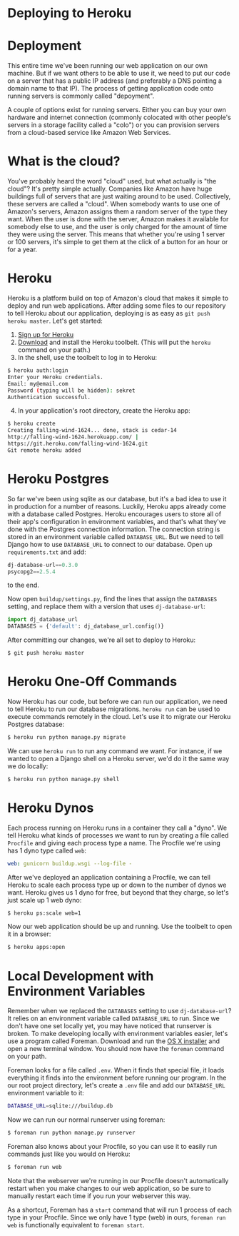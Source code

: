 Deploying to Heroku
===================

# Deployment
This entire time we've been running our web application on our own machine. But
if we want others to be able to use it, we need to put our code on a server that
has a public IP address (and preferably a DNS pointing a domain name to that
IP). The process of getting application code onto running servers is commonly
called "depoyment".

A couple of options exist for running servers. Either you can buy your own
hardware and internet connection (commonly colocated with other people's servers
in a storage facility called a "colo") or you can provision servers from a
cloud-based service like Amazon Web Services.

# What is the cloud?
You've probably heard the word "cloud" used, but what actually is "the cloud"?
It's pretty simple actually. Companies like Amazon have huge buildings full of
servers that are just waiting around to be used. Collectively, these servers are
called a "cloud". When somebody wants to use one of Amazon's servers, Amazon
assigns them a random server of the type they want. When the user is done with
the server, Amazon makes it available for somebody else to use, and the user is
only charged for the amount of time they were using the server. This means that
whether you're using 1 server or 100 servers, it's simple to get them at the
click of a button for an hour or for a year.

# Heroku
Heroku is a platform build on top of Amazon's cloud that makes it simple to
deploy and run web applications. After adding some files to our repository to
tell Heroku about our application, deploying is as easy as `git push heroku
master`. Let's get started:

1. [Sign up for Heroku](https://signup.heroku.com/www-header)
2. [Download](https://toolbelt.heroku.com/download/osx) and install the Heroku
   toolbelt. (This will put the `heroku` command on your path.)
3. In the shell, use the toolbelt to log in to Heroku:
```bash
$ heroku auth:login
Enter your Heroku credentials.
Email: my@email.com
Password (typing will be hidden): sekret
Authentication successful.
```

4. In your application's root directory, create the Heroku app:
```bash
$ heroku create
Creating falling-wind-1624... done, stack is cedar-14
http://falling-wind-1624.herokuapp.com/ |
https://git.heroku.com/falling-wind-1624.git
Git remote heroku added
```

# Heroku Postgres
So far we've been using sqlite as our database, but it's a bad idea to use it in
production for a number of reasons. Luckily, Heroku apps already come with a
database called Postgres. Heroku encourages users to store all of their app's
configuration in environment variables, and that's what they've done with the
Postgres connection information. The connection string is stored in an
environment variable called `DATABASE_URL`. But we need to tell Django how to
use `DATABASE_URL` to connect to our database. Open up `requirements.txt` and
add:

```python
dj-database-url==0.3.0
psycopg2==2.5.4
```

to the end.

Now open `buildup/settings.py`, find the lines that assign the `DATABASES`
setting, and replace them with a version that uses `dj-database-url`:
```python
import dj_database_url
DATABASES = {'default': dj_database_url.config()}
```

After committing our changes, we're all set to deploy to Heroku:

```bash
$ git push heroku master
```

# Heroku One-Off Commands
Now Heroku has our code, but before we can run our application, we need to tell
Heroku to run our database migrations. `heroku run` can be used to execute
commands remotely in the cloud. Let's use it to migrate our Heroku Postgres
database:

```bash
$ heroku run python manage.py migrate
```

We can use `heroku run` to run any command we want. For instance, if we wanted
to open a Django shell on a Heroku server, we'd do it the same way we do
locally:

```bash
$ heroku run python manage.py shell
```

# Heroku Dynos
Each process running on Heroku runs in a container they call a "dyno". We tell
Heroku what kinds of processes we want to run by creating a file called
`Procfile` and giving each process type a name. The Procfile we're using has 1
dyno type called `web`:

```yaml
web: gunicorn buildup.wsgi --log-file -
```

After we've deployed an application containing a Procfile, we can tell Heroku to
scale each process type up or down to the number of dynos we want. Heroku gives
us 1 dyno for free, but beyond that they charge, so let's just scale up 1 web
dyno:

```bash
$ heroku ps:scale web=1
```

Now our web application should be up and running. Use the toolbelt to open it in
a browser:

```bash
$ heroku apps:open
```

# Local Development with Environment Variables
Remember when we replaced the `DATABASES` setting to use `dj-database-url`? It
relies on an environment variable called `DATABASE_URL` to run. Since we don't
have one set locally yet, you may have noticed that runserver is broken. To make
developing locally with environment variables easier, let's use a program called
Foreman. Download and run the
[OS X installer](http://assets.foreman.io/foreman/foreman.pkg) and open a new
terminal window. You should now have the `foreman` command on your path.

Foreman looks for a file called `.env`. When it finds that special file, it
loads everything it finds into the environment before running our program. In
the our root project directory, let's create a `.env` file and add our
`DATABASE_URL` environment variable to it:

```bash
DATABASE_URL=sqlite:///buildup.db
```

Now we can run our normal runserver using foreman:

```bash
$ foreman run python manage.py runserver
```

Foreman also knows about your Procfile, so you can use it to easily run commands
just like you would on Heroku:

```bash
$ foreman run web
```

Note that the webserver we're running in our Procfile doesn't automatically
restart when you make changes to our web application, so be sure to manually
restart each time if you run your webserver this way.

As a shortcut, Foreman has a `start` command that will run 1 process of each
type in your Procfile. Since we only have 1 type (web) in ours, `foreman run
web` is functionally equivalent to `foreman start`.
